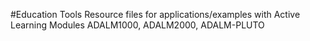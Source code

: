 #Education Tools
Resource files for applications/examples with Active Learning Modules ADALM1000, ADALM2000, ADALM-PLUTO
